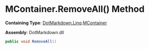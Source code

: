 # MContainer\.RemoveAll\(\) Method

**Containing Type**: [DotMarkdown.Linq](../../README.md)\.[MContainer](../README.md)

**Assembly**: DotMarkdown\.dll

```csharp
public void RemoveAll()
```

